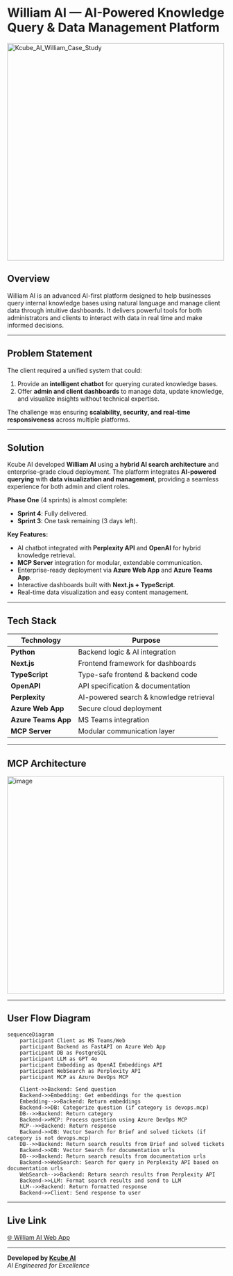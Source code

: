 # William AI — AI-Powered Knowledge Query & Data Management Platform

<img width="500" height="500" alt="Kcube_AI_William_Case_Study" src="https://github.com/user-attachments/assets/d614e3b6-5b08-4258-9a3a-8b30be0b0c68" />


## Overview
William AI is an advanced AI-first platform designed to help businesses query internal knowledge bases using natural language and manage client data through intuitive dashboards. It delivers powerful tools for both administrators and clients to interact with data in real time and make informed decisions.

---

## Problem Statement
The client required a unified system that could:
1. Provide an **intelligent chatbot** for querying curated knowledge bases.
2. Offer **admin and client dashboards** to manage data, update knowledge, and visualize insights without technical expertise.

The challenge was ensuring **scalability, security, and real-time responsiveness** across multiple platforms.

---

## Solution
Kcube AI developed **William AI** using a **hybrid AI search architecture** and enterprise-grade cloud deployment. The platform integrates **AI-powered querying** with **data visualization and management**, providing a seamless experience for both admin and client roles.

**Phase One** (4 sprints) is almost complete:
- **Sprint 4**: Fully delivered.
- **Sprint 3**: One task remaining (3 days left).

**Key Features:**
- AI chatbot integrated with **Perplexity API** and **OpenAI** for hybrid knowledge retrieval.
- **MCP Server** integration for modular, extendable communication.
- Enterprise-ready deployment via **Azure Web App** and **Azure Teams App**.
- Interactive dashboards built with **Next.js + TypeScript**.
- Real-time data visualization and easy content management.

---

## Tech Stack
| Technology      | Purpose |
|-----------------|---------|
| **Python**      | Backend logic & AI integration |
| **Next.js**     | Frontend framework for dashboards |
| **TypeScript**  | Type-safe frontend & backend code |
| **OpenAPI**     | API specification & documentation |
| **Perplexity**  | AI-powered search & knowledge retrieval |
| **Azure Web App** | Secure cloud deployment |
| **Azure Teams App** | MS Teams integration |
| **MCP Server**  | Modular communication layer |

---
## MCP Architecture

<img width="500" height="500" alt="image" src="https://github.com/user-attachments/assets/3ed6f7fb-0296-402c-a3ca-a5076d821965" />



---

## User Flow Diagram

```mermaid
sequenceDiagram
    participant Client as MS Teams/Web
    participant Backend as FastAPI on Azure Web App
    participant DB as PostgreSQL
    participant LLM as GPT 4o
    participant Embedding as OpenAI Embeddings API
    participant WebSearch as Perplexity API
    participant MCP as Azure DevOps MCP

    Client->>Backend: Send question
    Backend->>Embedding: Get embeddings for the question
    Embedding-->>Backend: Return embeddings
    Backend->>DB: Categorize question (if category is devops.mcp)
    DB-->>Backend: Return category
    Backend->>MCP: Process question using Azure DevOps MCP
    MCP-->>Backend: Return response
    Backend->>DB: Vector Search for Brief and solved tickets (if category is not devops.mcp)
    DB-->>Backend: Return search results from Brief and solved tickets
    Backend->>DB: Vector Search for documentation urls
    DB-->>Backend: Return search results from documentation urls
    Backend->>WebSearch: Search for query in Perplexity API based on documentation urls
    WebSearch-->>Backend: Return search results from Perplexity API
    Backend->>LLM: Format search results and send to LLM
    LLM-->>Backend: Return formatted response
    Backend->>Client: Send response to user
```


---
## Live Link
[🌐 William AI Web App](https://william-ai-webapp-dev.azurewebsites.net/)

---

**Developed by [Kcube AI](https://kcube.ai)**  
*AI Engineered for Excellence*
